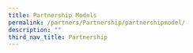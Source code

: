 ```yaml
---
title: Partnership Models
permalink: /partners/Partnership/partnershipmodel/
description: ""
third_nav_title: Partnership
---
```


